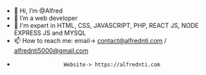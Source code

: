 - 👋 Hi, I’m @Alfred
- 👀 I’m a web developer
- 🌱 I'm expert in HTML, CSS, JAVASCRIPT, PHP, REACT JS, NODE EXPRESS JS and MYSQL
- 📫 How to reach me: email-> contact@alfrednti.com / alfrednti5000@gmail.com
-                     Website-> https://alfrednti.com

<!---
Freddywhest/Freddywhest is a ✨ special ✨ repository because its `README.md` (this file) appears on your GitHub profile.
You can click the Preview link to take a look at your changes.
--->

